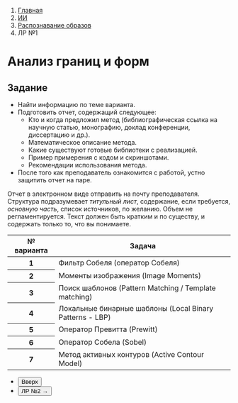 <ol class="breadcrumb">
  <li class="breadcrumb-item"><a href="{{ site.baseurl }}">Главная</a></li>
  <li class="breadcrumb-item"><a href="{{ site.baseurl }}/artificial-intelligence/index.html">ИИ</a></li>
  <li class="breadcrumb-item"><a href="{{ site.baseurl }}/artificial-intelligence/pattern-recognition/index.html">Распознавание образов</a></li>
  <li class="breadcrumb-item active">ЛР №1</li>
</ol>

# Анализ границ и форм

## Задание

* Найти информацию по теме варианта.  
* Подготовить отчет, содержащий следующее:
  * Кто и когда предложил метод (библиографическая ссылка на научную статью, монографию, доклад конференции, диссертацию и др.).
  * Математическое описание метода.
  * Какие существуют готовые библиотеки с реализацией.
  * Пример примерения с кодом и скриншотами.
  * Рекомендации использования метода.
* После того как преподаватель ознакомится с работой, устно защитить отчет на паре.

Отчет в электронном виде отправить на почту преподавателя.
Структура подразумевает *титульный лист*, содержание, если требуется, *основную часть*, список источников, по желанию.
Объем не регламентируется.
Текст должен быть кратким и по существу, и содержать только то, что вы понимаете.

<div class="table-responsive">
<table class="table table-hover border-primary  table-bordered ">
  <thead>
    <tr class="table-dark">
      <th scope="col">№ варианта</th>
      <th scope="col">Задача</th>
    </tr>
  </thead>
  <tbody>
    <tr>
      <th scope="row">1</th>
      <td>Фильтр Собеля (оператор Собеля)</td>
    </tr>
    <tr>
      <th scope="row">2</th>
      <td>Моменты изображения (Image Moments)</td>
    </tr>
    <tr>
      <th scope="row">3</th>
      <td>Поиск шаблонов (Pattern Matching / 
Template matching)</td>
    </tr>
    <tr>
      <th scope="row">4</th>
      <td>Локальные бинарные шаблоны (Local Binary Patterns - LBP)</td>
    </tr>
    <tr>
      <th scope="row">5</th>
      <td>Оператор Превитта (Prewitt)</td>
    </tr>
    <tr>
      <th scope="row">6</th>
      <td>Оператор Собела (Sobel)</td>
    </tr>
    <tr>
      <th scope="row">7</th>
      <td>Метод активных контуров (Active Contour
Model)</td>
    </tr>
   </tbody>
</table>
</div>


<div class="row">
  <div class="col-lg-12">
    <ul class="list-unstyled">
      <li class="float-end">
        <button type="button" class="btn btn-outline-primary" onclick="window.location.href='#предварительная-обработка-данных-для-машинного-обучения';">Вверх</button>
      </li>
      <li  class="float-end">
       <button type="button" class="btn btn-primary" onclick="window.location.href='{{ site.baseurl }}/artificial-intelligence/pattern-recognition/labs/lab2.html';">ЛР №2 →</button>
     </li>
    </ul>
  </div>
</div>